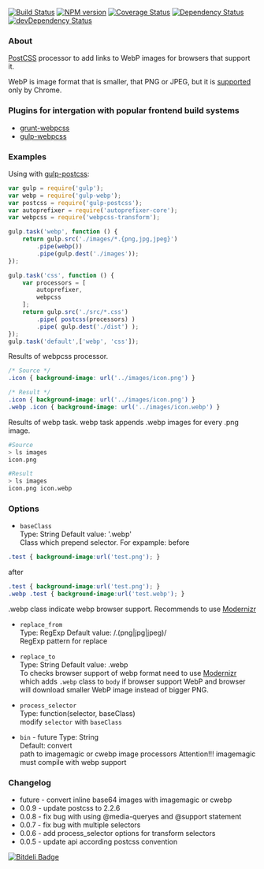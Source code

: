 [![Build Status](https://travis-ci.org/lexich/webpcss.svg)](https://travis-ci.org/lexich/webpcss)
[![NPM version](https://badge.fury.io/js/webpcss.svg)](http://badge.fury.io/js/webpcss)
[![Coverage Status](https://coveralls.io/repos/lexich/webpcss/badge.png)](https://coveralls.io/r/lexich/webpcss)
[![Dependency Status](https://david-dm.org/lexich/webpcss.png)](https://david-dm.org/lexich/webpcss)
[![devDependency Status](https://david-dm.org/lexich/webpcss/dev-status.png)](https://david-dm.org/lexich/webpcss)

### About
[PostCSS](https://github.com/postcss/postcss) processor to add links to WebP images for browsers that support it.

WebP is image format that is smaller, that PNG or JPEG, but it is [supported](http://caniuse.com/webp) only by Chrome.

### Plugins for intergation with popular frontend build systems
* [grunt-webpcss](https://github.com/lexich/grunt-webpcss)
* [gulp-webpcss](https://github.com/lexich/gulp-webpcss)

### Examples

Using with [gulp-postcss](https://github.com/w0rm/gulp-postcss):

```js
var gulp = require('gulp');
var webp = require('gulp-webp');
var postcss = require('gulp-postcss');
var autoprefixer = require('autoprefixer-core');
var webpcss = require('webpcss-transform');

gulp.task('webp', function () {
    return gulp.src('./images/*.{png,jpg,jpeg}')
        .pipe(webp())
        .pipe(gulp.dest('./images'));
});

gulp.task('css', function () {
    var processors = [
        autoprefixer,
        webpcss
    ];
    return gulp.src('./src/*.css')
        .pipe( postcss(processors) )
        .pipe( gulp.dest('./dist') );
});
gulp.task('default',['webp', 'css']);
```

Results of webpcss processor.

```css
/* Source */
.icon { background-image: url('../images/icon.png') }

/* Result */
.icon { background-image: url('../images/icon.png') }
.webp .icon { background-image: url('../images/icon.webp') }
```

Results of webp task.
webp task appends .webp images for every .png image.

```sh
#Source
> ls images
icon.png

#Result
> ls images
icon.png icon.webp
```

### Options

- `baseClass`  
Type: String Default value: '.webp'  
Class which prepend selector. For expample:
before

```css
.test { background-image:url('test.png'); }
```

after

```css
.test { background-image:url('test.png'); }
.webp .test { background-image:url('test.webp'); }
```
.webp class indicate webp browser support. Recommends to use [Modernizr](http://modernizr.com/)

- `replace_from`  
Type: RegExp Default value: /\.(png|jpg|jpeg)/  
RegExp pattern for replace

- `replace_to`  
Type: String Default value: .webp  
To checks browser support of webp format need to use [Modernizr](http://modernizr.com/) which adds `.webp` class to `body` if browser support WebP and browser will download smaller WebP image instead of bigger PNG.

- `process_selector`  
Type: function(selector, baseClass)  
modify `selector` with `baseClass`  

- `bin` - future
Type: String  
Default: convert  
path to imagemagic or cwebp image processors
Attention!!! imagemagic must compile with webp support

### Changelog
- future - convert inline base64 images with imagemagic or cwebp
- 0.0.9 - update postcss to 2.2.6
- 0.0.8 - fix bug with using @media-queryes and @support statement
- 0.0.7 - fix bug with multiple selectors
- 0.0.6 - add process_selector options for transform selectors
- 0.0.5 - update api according postcss convention


[![Bitdeli Badge](https://d2weczhvl823v0.cloudfront.net/lexich/webpcss/trend.png)](https://bitdeli.com/free "Bitdeli Badge")


